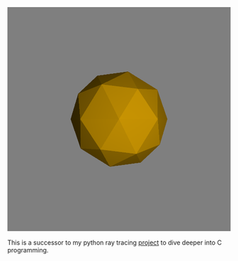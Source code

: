 ![render example](https://github.com/grantcary/fastRTengine/blob/main/rendered/yellowicosphere.PNG)

This is a successor to my python ray tracing [project](https://github.com/grantcary/little-engine) to dive deeper into C programming.